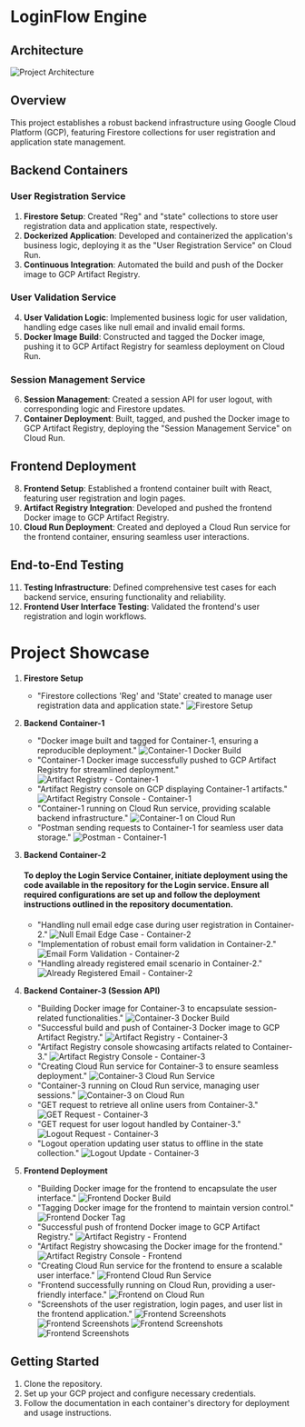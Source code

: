 # LoginFlow Engine
## Architecture

![Project Architecture](Static/GCP_login.drawio.png)
## Overview

This project establishes a robust backend infrastructure using Google Cloud Platform (GCP), featuring Firestore collections for user registration and application state management.

## Backend Containers

### User Registration Service
1. **Firestore Setup**: Created "Reg" and "state" collections to store user registration data and application state, respectively.
2. **Dockerized Application**: Developed and containerized the application's business logic, deploying it as the "User Registration Service" on Cloud Run.
3. **Continuous Integration**: Automated the build and push of the Docker image to GCP Artifact Registry.

### User Validation Service
4. **User Validation Logic**: Implemented business logic for user validation, handling edge cases like null email and invalid email forms.
5. **Docker Image Build**: Constructed and tagged the Docker image, pushing it to GCP Artifact Registry for seamless deployment on Cloud Run.

### Session Management Service
6. **Session Management**: Created a session API for user logout, with corresponding logic and Firestore updates.
7. **Container Deployment**: Built, tagged, and pushed the Docker image to GCP Artifact Registry, deploying the "Session Management Service" on Cloud Run.

## Frontend Deployment

8. **Frontend Setup**: Established a frontend container built with React, featuring user registration and login pages.
9. **Artifact Registry Integration**: Developed and pushed the frontend Docker image to GCP Artifact Registry.
10. **Cloud Run Deployment**: Created and deployed a Cloud Run service for the frontend container, ensuring seamless user interactions.

## End-to-End Testing

11. **Testing Infrastructure**: Defined comprehensive test cases for each backend service, ensuring functionality and reliability.
12. **Frontend User Interface Testing**: Validated the frontend's user registration and login workflows.

# Project Showcase

1. **Firestore Setup**
   - "Firestore collections 'Reg' and 'State' created to manage user registration data and application state."
   ![Firestore Setup](Static/Firestore_Console_image.png)

2. **Backend Container-1**
   - "Docker image built and tagged for Container-1, ensuring a reproducible deployment."
   ![Container-1 Docker Build](Static/image_build_1.png)
   - "Container-1 Docker image successfully pushed to GCP Artifact Registry for streamlined deployment."
   ![Artifact Registry - Container-1](Static/Image_pushed.png)
   - "Artifact Registry console on GCP displaying Container-1 artifacts."
   ![Artifact Registry Console - Container-1](Static/GCR_Console_Image_1.png)
   - "Container-1 running on Cloud Run service, providing scalable backend infrastructure."
   ![Container-1 on Cloud Run](Static/Cloud_Run_console_Container_Running.png)
   - "Postman sending requests to Container-1 for seamless user data storage."
   ![Postman - Container-1](Static/Postman_test_register.png)


3. **Backend Container-2**
   #### To deploy the Login Service Container, initiate deployment using the code available in the repository for the Login service. Ensure all required configurations are set up and follow the deployment instructions outlined in the repository documentation.
   - "Handling null email edge case during user registration in Container-2."
   ![Null Email Edge Case - Container-2](Static/Error_1.png)
   - "Implementation of robust email form validation in Container-2."
   ![Email Form Validation - Container-2](Static/Error_2.png)
   - "Handling already registered email scenario in Container-2."
   ![Already Registered Email - Container-2](Static/Error_3.png)

5. **Backend Container-3 (Session API)**
   - "Building Docker image for Container-3 to encapsulate session-related functionalities."
   ![Container-3 Docker Build](Static/1.png)
   - "Successful build and push of Container-3 Docker image to GCP Artifact Registry."
   ![Artifact Registry - Container-3](Static/3.png)
   - "Artifact Registry console showcasing artifacts related to Container-3."
   ![Artifact Registry Console - Container-3](Static/4.png)
   - "Creating Cloud Run service for Container-3 to ensure seamless deployment."
   ![Container-3 Cloud Run Service](Static/5.png)
   - "Container-3 running on Cloud Run service, managing user sessions."
   ![Container-3 on Cloud Run](Static/6.png)
   - "GET request to retrieve all online users from Container-3."
   ![GET Request - Container-3](Static/7.png)
   - "GET request for user logout handled by Container-3."
   ![Logout Request - Container-3](Static/8.png)
   - "Logout operation updating user status to offline in the state collection."
   ![Logout Update - Container-3](9.png)

6. **Frontend Deployment**
   - "Building Docker image for the frontend to encapsulate the user interface."
   ![Frontend Docker Build](Static/f1.png)
   - "Tagging Docker image for the frontend to maintain version control."
   ![Frontend Docker Tag](Static/f2.png)
   - "Successful push of frontend Docker image to GCP Artifact Registry."
   ![Artifact Registry - Frontend](Static/f3.png)
   - "Artifact Registry showcasing the Docker image for the frontend."
   ![Artifact Registry Console - Frontend](Static/f4.png)
   - "Creating Cloud Run service for the frontend to ensure a scalable user interface."
   ![Frontend Cloud Run Service](Static/f5.png)
   - "Frontend successfully running on Cloud Run, providing a user-friendly interface."
   ![Frontend on Cloud Run](Static/f6.png)
   - "Screenshots of the user registration, login pages, and user list in the frontend application."
   ![Frontend Screenshots](Static/f7.png)
   ![Frontend Screenshots](Static/f8.png)
   ![Frontend Screenshots](Static/f9.png)
   ![Frontend Screenshots](Static/f10.png)


## Getting Started

1. Clone the repository.
2. Set up your GCP project and configure necessary credentials.
3. Follow the documentation in each container's directory for deployment and usage instructions.
